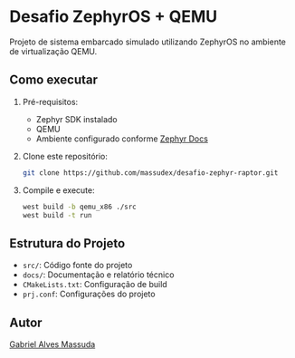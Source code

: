 # Desafio ZephyrOS + QEMU

Projeto de sistema embarcado simulado utilizando ZephyrOS no ambiente de virtualização QEMU.

## Como executar

1. Pré-requisitos:
   - Zephyr SDK instalado
   - QEMU
   - Ambiente configurado conforme [Zephyr Docs](https://docs.zephyrproject.org/latest/getting_started/index.html)

2. Clone este repositório:
   ```bash
   git clone https://github.com/massudex/desafio-zephyr-raptor.git
   ```

3. Compile e execute:
   ```bash
   west build -b qemu_x86 ./src
   west build -t run
   ```

## Estrutura do Projeto
- `src/`: Código fonte do projeto
- `docs/`: Documentação e relatório técnico
- `CMakeLists.txt`: Configuração de build
- `prj.conf`: Configurações do projeto

## Autor
[Gabriel Alves Massuda](https://github.com/massudex)
